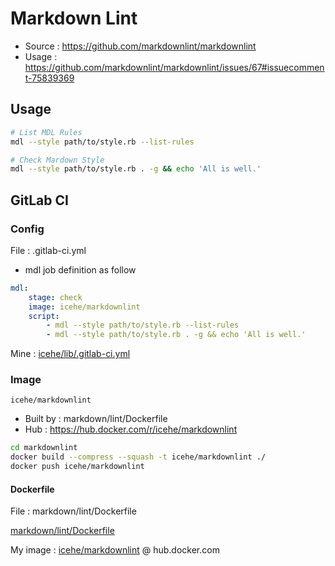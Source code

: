 # Markdown Lint

- Source : https://github.com/markdownlint/markdownlint
- Usage : https://github.com/markdownlint/markdownlint/issues/67#issuecomment-75839369

## Usage

```bash
# List MDL Rules
mdl --style path/to/style.rb --list-rules

# Check Mardown Style
mdl --style path/to/style.rb . -g && echo 'All is well.'
```

## GitLab CI

### Config

File : .gitlab-ci.yml

- mdl job definition as follow

```yaml
mdl:
    stage: check
    image: icehe/markdownlint
    script:
        - mdl --style path/to/style.rb --list-rules
        - mdl --style path/to/style.rb . -g && echo 'All is well.'
```

Mine : [icehe/lib/.gitlab-ci.yml](https://github.com/IceHe/lib/blob/master/.gitlab-ci.yml)

### Image

`icehe/markdownlint`

- Built by : markdown/lint/Dockerfile
- Hub : https://hub.docker.com/r/icehe/markdownlint

```bash
cd markdownlint
docker build --compress --squash -t icehe/markdownlint ./
docker push icehe/markdownlint
```

#### Dockerfile

File : markdown/lint/Dockerfile

[markdown/lint/Dockerfile](Dockerfile ':include :type=code docker')

My image : [icehe/markdownlint](https://hub.docker.com/r/icehe/markdownlint) @ hub.docker.com
